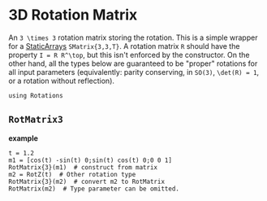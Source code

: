 # 3D Rotation Matrix

An ``3 \times 3`` rotation matrix storing the rotation.
This is a simple wrapper for a [StaticArrays](https://github.com/JuliaArrays/StaticArrays.jl) `SMatrix{3,3,T}`.
A rotation matrix ``R`` should have the property ``I = R R^\top``, but this isn't enforced by the constructor.
On the other hand, all the types below are guaranteed to be "proper" rotations for all input parameters (equivalently: parity conserving, in ``SO(3)``, ``\det(R) = 1``, or a rotation without reflection).

```@setup rotmatrix3
using Rotations
```

## `RotMatrix3`

**example**

```@repl rotmatrix3
t = 1.2
m1 = [cos(t) -sin(t) 0;sin(t) cos(t) 0;0 0 1]
RotMatrix{3}(m1)  # construct from matrix
m2 = RotZ(t)  # Other rotation type
RotMatrix{3}(m2)  # convert m2 to RotMatrix
RotMatrix(m2)  # Type parameter can be omitted.
```
